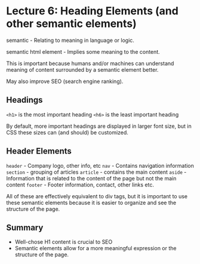 # Lecture 6: Heading Elements (and other semantic elements)

semantic - Relating to meaning in language or logic.

semantic html element - Implies some meaning to the content.

This is important because humans and/or machines can understand meaning of content surrounded by a semantic element better.

May also improve SEO (search engine ranking).

## Headings

`<h1>` is the most important heading
`<h6>` is the least important heading

By default, more important headings are displayed in larger font size, but in CSS these sizes can (and should) be customized.

## Header Elements
`header` - Company logo, other info, etc
`nav` - Contains navigation information
`section` - grouping of articles
`article` - contains the main content
`aside` - Information that is related to the content of the page but not the main content
`footer` - Footer information, contact, other links etc.

All of these are effectively equivalent to div tags, but it is important to use these semantic elements because it is easier to organize and see the structure of the page.

## Summary
* Well-chose H1 content is crucial to SEO
* Semantic elements allow for a more meaningful expression or the structure of the page.